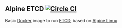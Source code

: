 ## Alpine ETCD [![Circle CI](https://circleci.com/gh/ezhuravlev/docker-alpine-etcd.svg?style=shield)](https://circleci.com/gh/ezhuravlev/docker-alpine-etcd)

Basic [Docker](https://www.docker.com/) image to run [ETCD](https://coreos.com/etcd/), based on [Alpine Linux](http://alpinelinux.org/) 
